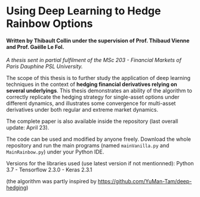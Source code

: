 # Using Deep Learning to Hedge Rainbow Options

#### Written by Thibault Collin under the supervision of Prof. Thibaud Vienne and Prof. Gaëlle Le Fol.

*A thesis sent in partial fulfilment of the MSc 203 - Financial Markets of Paris Dauphine PSL University.*

The scope of this thesis is to further study the application of deep learning techniques in the context of **hedging financial derivatives relying on several underlyings**. This thesis demonstrates an ability of the algorithm to correctly replicate the hedging strategy for single-asset options under different dynamics, and illustrates some convergence for multi-asset derivatives under both regular and extreme market dynamics.

The complete paper is also available inside the repository (last overall update: April 23).

The code can be used and modified by anyone freely. Download the whole repository and run the main programs (named `mainVanilla.py` and `MainRainbow.py`) under your Python IDE.

Versions for the libraries used (use latest version if not mentionned): Python 3.7 - Tensorflow 2.3.0 - Keras 2.3.1

(the algorithm was partly inspired by https://github.com/YuMan-Tam/deep-hedging)
